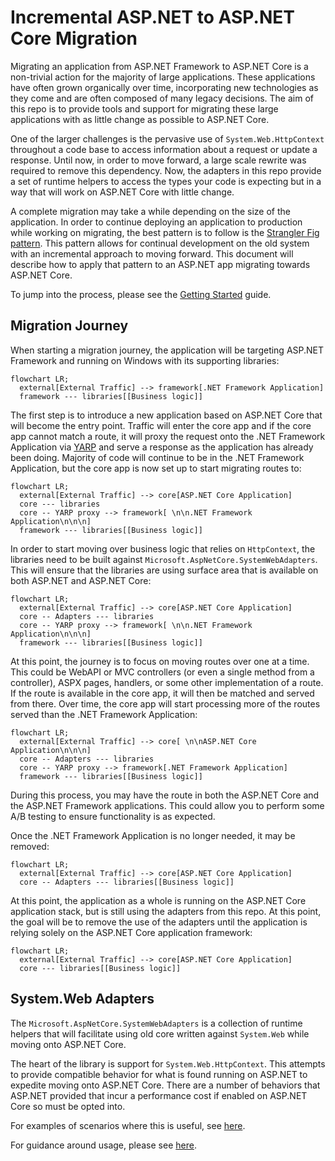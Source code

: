 # Incremental ASP.NET to ASP.NET Core Migration

Migrating an application from ASP.NET Framework to ASP.NET Core is a non-trivial action for the majority of large applications. These applications have often grown organically over time, incorporating new technologies as they come and are often composed of many legacy decisions. The aim of this repo is to provide tools and support for migrating these large applications with as little change as possible to ASP.NET Core.

One of the larger challenges is the pervasive use of `System.Web.HttpContext` throughout a code base to access information about a request or update a response. Until now, in order to move forward, a large scale rewrite was required to remove this dependency. Now, the adapters in this repo provide a set of runtime helpers to access the types your code is expecting but in a way that will work on ASP.NET Core with little change.

A complete migration may take a while depending on the size of the application. In order to continue deploying an application to production while working on migrating, the best pattern is to follow is the [Strangler Fig pattern](https://docs.microsoft.com/en-us/azure/architecture/patterns/strangler-fig). This pattern allows for continual development on the old system with an incremental approach to moving forward. This document will describe how to apply that pattern to an ASP.NET app migrating towards ASP.NET Core.

To jump into the process, please see the [Getting Started](getting_started.md) guide.

## Migration Journey

When starting a migration journey, the application will be targeting ASP.NET Framework and running on Windows with its supporting libraries:

```mermaid
flowchart LR;
  external[External Traffic] --> framework[.NET Framework Application]
  framework --- libraries[[Business logic]]
```

The first step is to introduce a new application based on ASP.NET Core that will become the entry point. Traffic will enter the core app and if the core app cannot match a route, it will proxy the request onto the .NET Framework Application via [YARP](https://microsoft.github.io/reverse-proxy/) and serve a response as the application has already been doing. Majority of code will continue to be in the .NET Framework Application, but the core app is now set up to start migrating routes to:

```mermaid
flowchart LR;
  external[External Traffic] --> core[ASP.NET Core Application]
  core --- libraries
  core -- YARP proxy --> framework[ \n\n.NET Framework Application\n\n\n]
  framework --- libraries[[Business logic]]
```

In order to start moving over business logic that relies on `HttpContext`, the libraries need to be built against `Microsoft.AspNetCore.SystemWebAdapters`. This will ensure that the libraries are using surface area that is available on both ASP.NET and ASP.NET Core:

```mermaid
flowchart LR;
  external[External Traffic] --> core[ASP.NET Core Application]
  core -- Adapters --- libraries
  core -- YARP proxy --> framework[ \n\n.NET Framework Application\n\n\n]
  framework --- libraries[[Business logic]]
```

At this point, the journey is to focus on moving routes over one at a time. This could be WebAPI or MVC controllers (or even a single method from a controller), ASPX pages, handlers, or some other implementation of a route. If the route is available in the core app, it will then be matched and served from there. Over time, the core app will start processing more of the routes served than the .NET Framework Application:

```mermaid
flowchart LR;
  external[External Traffic] --> core[ \n\nASP.NET Core Application\n\n\n]
  core -- Adapters --- libraries
  core -- YARP proxy --> framework[.NET Framework Application]
  framework --- libraries[[Business logic]]
```

During this process, you may have the route in both the ASP.NET Core and the ASP.NET Framework applications. This could allow you to perform some A/B testing to ensure functionality is as expected.

Once the .NET Framework Application is no longer needed, it may be removed:

```mermaid
flowchart LR;
  external[External Traffic] --> core[ASP.NET Core Application]
  core -- Adapters --- libraries[[Business logic]]
```

At this point, the application as a whole is running on the ASP.NET Core application stack, but is still using the adapters from this repo. At this point, the goal will be to remove the use of the adapters until the application is relying solely on the ASP.NET Core application framework:

```mermaid
flowchart LR;
  external[External Traffic] --> core[ASP.NET Core Application]
  core --- libraries[[Business logic]]
```

## System.Web Adapters

The `Microsoft.AspNetCore.SystemWebAdapters` is a collection of runtime helpers that will facilitate using old core written against `System.Web` while moving onto ASP.NET Core.

The heart of the library is support for `System.Web.HttpContext`. This attempts to provide compatible behavior for what is found running on ASP.NET to expedite moving onto ASP.NET Core. There are a number of behaviors that ASP.NET provided that incur a performance cost if enabled on ASP.NET Core so must be opted into.

For examples of scenarios where this is useful, see [here](adapters.md).

For guidance around usage, please see [here](usage_guidance.md).

